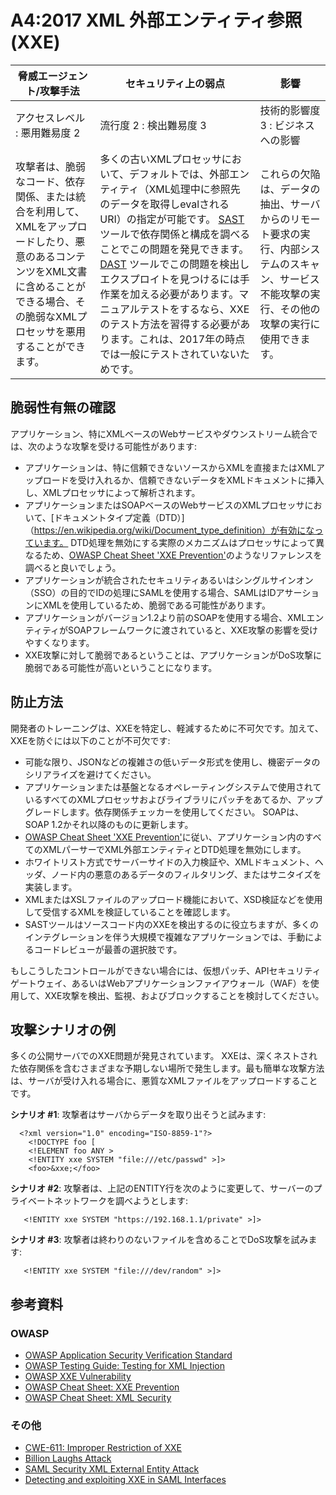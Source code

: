 # A4:2017 XML 外部エンティティ参照 (XXE)

| 脅威エージェント/攻撃手法 | セキュリティ上の弱点           | 影響               |
| -- | -- | -- |
| アクセスレベル : 悪用難易度 2 | 流行度 2 : 検出難易度 3 | 技術的影響度 3 : ビジネスへの影響 |
| 攻撃者は、脆弱なコード、依存関係、または統合を利用して、XMLをアップロードしたり、悪意のあるコンテンツをXML文書に含めることができる場合、その脆弱なXMLプロセッサを悪用することができます。 | 多くの古いXMLプロセッサにおいて、デフォルトでは、外部エンティティ（XML処理中に参照先のデータを取得しevalされるURI）の指定が可能です。 [SAST](https://www.owasp.org/index.php/Source_Code_Analysis_Tools) ツールで依存関係と構成を調べることでこの問題を発見できます。 [DAST](https://www.owasp.org/index.php/Category:Vulnerability_Scanning_Tools) ツールでこの問題を検出しエクスプロイトを見つけるには手作業を加える必要があります。マニュアルテストをするなら、XXEのテスト方法を習得する必要があります。これは、2017年の時点では一般にテストされていないためです。 | これらの欠陥は、データの抽出、サーバからのリモート要求の実行、内部システムのスキャン、サービス不能攻撃の実行、その他の攻撃の実行に使用できます。 |

## 脆弱性有無の確認

アプリケーション、特にXMLベースのWebサービスやダウンストリーム統合では、次のような攻撃を受ける可能性があります:

* アプリケーションは、特に信頼できないソースからXMLを直接またはXMLアップロードを受け入れるか、信頼できないデータをXMLドキュメントに挿入し、XMLプロセッサによって解析されます。
* アプリケーションまたはSOAPベースのWebサービスのXMLプロセッサにおいて、[ドキュメントタイプ定義（DTD）]（https://en.wikipedia.org/wiki/Document_type_definition）が有効になっています。 DTD処理を無効にする実際のメカニズムはプロセッサによって異なるため、[OWASP Cheat Sheet 'XXE Prevention'](https://www.owasp.org/index.php/XML_External_Entity_(XXE)_Prevention_Cheat_Sheet)のようなリファレンスを調べると良いでしょう。
* アプリケーションが統合されたセキュリティあるいはシングルサインオン（SSO）の目的でIDの処理にSAMLを使用する場合、SAMLはIDアサーションにXMLを使用しているため、脆弱である可能性があります。
* アプリケーションがバージョン1.2より前のSOAPを使用する場合、XMLエンティティがSOAPフレームワークに渡されていると、XXE攻撃の影響を受けやすくなります。
* XXE攻撃に対して脆弱であるということは、アプリケーションがDoS攻撃に脆弱である可能性が高いということになります。

## 防止方法

開発者のトレーニングは、XXEを特定し、軽減するために不可欠です。加えて、XXEを防ぐには以下のことが不可欠です:

* 可能な限り、JSONなどの複雑さの低いデータ形式を使用し、機密データのシリアライズを避けてください。
* アプリケーションまたは基盤となるオペレーティングシステムで使用されているすべてのXMLプロセッサおよびライブラリにパッチをあてるか、アップグレードします。依存関係チェッカーを使用してください。 SOAPは、SOAP 1.2かそれ以降のものに更新します。
* [OWASP Cheat Sheet 'XXE Prevention'](https://www.owasp.org/index.php/XML_External_Entity_(XXE)_Prevention_Cheat_Sheet)に従い、アプリケーション内のすべてのXMLパーサーでXML外部エンティティとDTD処理を無効にします。
* ホワイトリスト方式でサーバーサイドの入力検証や、XMLドキュメント、ヘッダ、ノード内の悪意のあるデータのフィルタリング、またはサニタイズを実装します。
* XMLまたはXSLファイルのアップロード機能において、XSD検証などを使用して受信するXMLを検証していることを確認します。
* SASTツールはソースコード内のXXEを検出するのに役立ちますが、多くのインテグレーションを伴う大規模で複雑なアプリケーションでは、手動によるコードレビューが最善の選択肢です。

もしこうしたコントロールができない場合には、仮想パッチ、APIセキュリティゲートウェイ、あるいはWebアプリケーションファイアウォール（WAF）を使用して、XXE攻撃を検出、監視、およびブロックすることを検討してください。

## 攻撃シナリオの例

多くの公開サーバでのXXE問題が発見されています。 XXEは、深くネストされた依存関係を含むさまざまな予期しない場所で発生します。最も簡単な攻撃方法は、サーバが受け入れる場合に、悪質なXMLファイルをアップロードすることです。

**シナリオ #1**: 攻撃者はサーバからデータを取り出そうと試みます:

```
  <?xml version="1.0" encoding="ISO-8859-1"?>
    <!DOCTYPE foo [
    <!ELEMENT foo ANY >
    <!ENTITY xxe SYSTEM "file:///etc/passwd" >]>
    <foo>&xxe;</foo>
```

**シナリオ #2**: 攻撃者は、上記のENTITY行を次のように変更して、サーバーのプライベートネットワークを調べようとします:
```
   <!ENTITY xxe SYSTEM "https://192.168.1.1/private" >]>
```

**シナリオ #3**: 攻撃者は終わりのないファイルを含めることでDoS攻撃を試みます:

```
   <!ENTITY xxe SYSTEM "file:///dev/random" >]>
```

## 参考資料

### OWASP

* [OWASP Application Security Verification Standard](https://www.owasp.org/index.php/Category:OWASP_Application_Security_Verification_Standard_Project#tab=Home)
* [OWASP Testing Guide: Testing for XML Injection](https://www.owasp.org/index.php/Testing_for_XML_Injection_(OTG-INPVAL-008))
* [OWASP XXE Vulnerability](https://www.owasp.org/index.php/XML_External_Entity_(XXE)_Processing)
* [OWASP Cheat Sheet: XXE Prevention](https://www.owasp.org/index.php/XML_External_Entity_(XXE)_Prevention_Cheat_Sheet)
* [OWASP Cheat Sheet: XML Security](https://www.owasp.org/index.php/XML_Security_Cheat_Sheet)

### その他

* [CWE-611: Improper Restriction of XXE](https://cwe.mitre.org/data/definitions/611.html)
* [Billion Laughs Attack](https://en.wikipedia.org/wiki/Billion_laughs_attack)
* [SAML Security XML External Entity Attack](https://secretsofappsecurity.blogspot.tw/2017/01/saml-security-xml-external-entity-attack.html)
* [Detecting and exploiting XXE in SAML Interfaces](https://web-in-security.blogspot.tw/2014/11/detecting-and-exploiting-xxe-in-saml.html)
